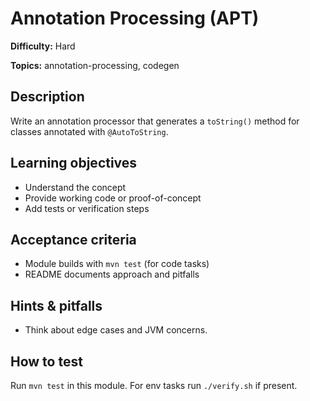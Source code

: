 # Annotation Processing (APT)

**Difficulty:** Hard

**Topics:** annotation-processing, codegen

## Description

Write an annotation processor that generates a `toString()` method for classes annotated with `@AutoToString`.


## Learning objectives

- Understand the concept
- Provide working code or proof-of-concept
- Add tests or verification steps

## Acceptance criteria

- Module builds with `mvn test` (for code tasks)
- README documents approach and pitfalls

## Hints & pitfalls

- Think about edge cases and JVM concerns.

## How to test

Run `mvn test` in this module. For env tasks run `./verify.sh` if present.

